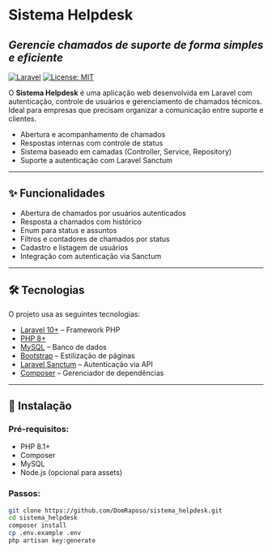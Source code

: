 # Sistema Helpdesk  
## _Gerencie chamados de suporte de forma simples e eficiente_

[![Laravel](https://img.shields.io/badge/Laravel-Framework-red)](https://laravel.com/)
[![License: MIT](https://img.shields.io/badge/License-MIT-yellow.svg)](https://opensource.org/licenses/MIT)

O **Sistema Helpdesk** é uma aplicação web desenvolvida em Laravel com autenticação, controle de usuários e gerenciamento de chamados técnicos. Ideal para empresas que precisam organizar a comunicação entre suporte e clientes.

- Abertura e acompanhamento de chamados  
- Respostas internas com controle de status  
- Sistema baseado em camadas (Controller, Service, Repository)  
- Suporte a autenticação com Laravel Sanctum  

---

## ✨ Funcionalidades

- Abertura de chamados por usuários autenticados  
- Resposta a chamados com histórico  
- Enum para status e assuntos  
- Filtros e contadores de chamados por status  
- Cadastro e listagem de usuários  
- Integração com autenticação via Sanctum  

---

## 🛠️ Tecnologias

O projeto usa as seguintes tecnologias:

- [Laravel 10+](https://laravel.com) – Framework PHP  
- [PHP 8+](https://www.php.net/)  
- [MySQL](https://www.mysql.com/) – Banco de dados  
- [Bootstrap](https://getbootstrap.com/) – Estilização de páginas  
- [Laravel Sanctum](https://laravel.com/docs/10.x/sanctum) – Autenticação via API  
- [Composer](https://getcomposer.org/) – Gerenciador de dependências  

---

## 🚀 Instalação

### Pré-requisitos:

- PHP 8.1+  
- Composer  
- MySQL  
- Node.js (opcional para assets)  

### Passos:

```bash
git clone https://github.com/DomRaposo/sistema_helpdesk.git
cd sistema_helpdesk
composer install
cp .env.example .env
php artisan key:generate

